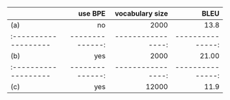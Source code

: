 |                   |     use BPE   | vocabulary size |      BLEU      | 
|:------------------|--------------:|----------------:|---------------:|
|        (a)        |      no       |      2000       |       13.8     |
:-------------------|--------------:|----------------:|---------------:|
|        (b)        |      yes      |      2000       |       21.00    |            
:-------------------|--------------:|----------------:|---------------:|
|        (c)        |      yes      |      12000      |       11.9     |     
